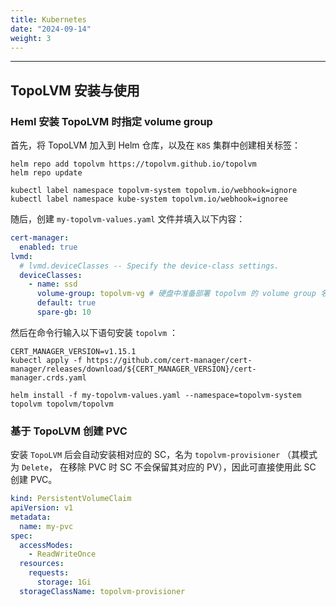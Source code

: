```yaml
---
title: Kubernetes
date: "2024-09-14"
weight: 3
---
```


---

## TopoLVM 安装与使用

### Heml 安装 TopoLVM 时指定 volume group

首先，将 TopoLVM 加入到 Helm 仓库，以及在 `K8S` 集群中创建相关标签：

```shell
helm repo add topolvm https://topolvm.github.io/topolvm
helm repo update

kubectl label namespace topolvm-system topolvm.io/webhook=ignore
kubectl label namespace kube-system topolvm.io/webhook=ignoree
```

随后，创建 `my-topolvm-values.yaml` 文件并填入以下内容：

```yaml
cert-manager:
  enabled: true
lvmd:
  # lvmd.deviceClasses -- Specify the device-class settings.
  deviceClasses:
    - name: ssd
      volume-group: topolvm-vg # 硬盘中准备部署 topolvm 的 volume group 名称, 要求每个节点都有这个卷组
      default: true
      spare-gb: 10
```

然后在命令行输入以下语句安装 `topolvm` ：

```shell
CERT_MANAGER_VERSION=v1.15.1
kubectl apply -f https://github.com/cert-manager/cert-manager/releases/download/${CERT_MANAGER_VERSION}/cert-manager.crds.yaml

helm install -f my-topolvm-values.yaml --namespace=topolvm-system topolvm topolvm/topolvm
```

### 基于 TopoLVM 创建 PVC

安装 `TopoLVM` 后会自动安装相对应的 SC，名为 `topolvm-provisioner` （其模式为 `Delete`， 在移除 PVC 时 SC 不会保留其对应的 PV），因此可直接使用此 SC 创建 PVC。

```yaml
kind: PersistentVolumeClaim
apiVersion: v1
metadata:
  name: my-pvc
spec:
  accessModes:
    - ReadWriteOnce
  resources:
    requests:
      storage: 1Gi
  storageClassName: topolvm-provisioner
```
